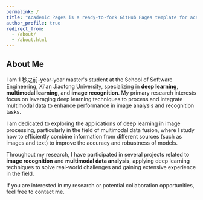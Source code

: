 ```yaml
---
permalink: /
title: "Academic Pages is a ready-to-fork GitHub Pages template for academic personal websites"
author_profile: true
redirect_from: 
  - /about/
  - /about.html
---
```


## About Me

I am 1 秒之前-year-year master's student at the School of Software Engineering, Xi'an Jiaotong University, specializing in **deep learning**, **multimodal learning**, and **image recognition**. My primary research interests focus on leveraging deep learning techniques to process and integrate multimodal data to enhance performance in image analysis and recognition tasks.

I am dedicated to exploring the applications of deep learning in image processing, particularly in the field of multimodal data fusion, where I study how to efficiently combine information from different sources (such as images and text) to improve the accuracy and robustness of models.

Throughout my research, I have participated in several projects related to **image recognition** and **multimodal data analysis**, applying deep learning techniques to solve real-world challenges and gaining extensive experience in the field.

If you are interested in my research or potential collaboration opportunities, feel free to contact me.
